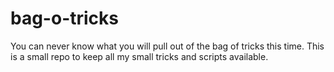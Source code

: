 # bag-o-tricks
You can never know what you will pull out of the bag of tricks this time. 
This is a small repo to keep all my small tricks and scripts available. 
